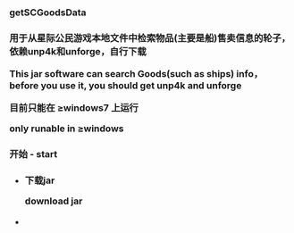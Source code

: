 <h3>getSCGoodsData<h3>
  <p>用于从星际公民游戏本地文件中检索物品(主要是船)售卖信息的轮子，依赖unp4k和unforge，自行下载</p>
  <p>This jar software can search Goods(such as ships) info，before you use it, you should get unp4k and unforge</p>
  <p>目前只能在 ≥windows7 上运行</p>
  <p>only runable in ≥windows</p>
<h3>开始 - start<h3>
  <ul>
    <li>  
      <p>下载jar</p>
      <p>download jar</p>
    <li/>
  <ul/>
  
  
